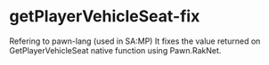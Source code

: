 # getPlayerVehicleSeat-fix
Refering to pawn-lang (used in SA:MP) It fixes the value returned on GetPlayerVehicleSeat native function using Pawn.RakNet.